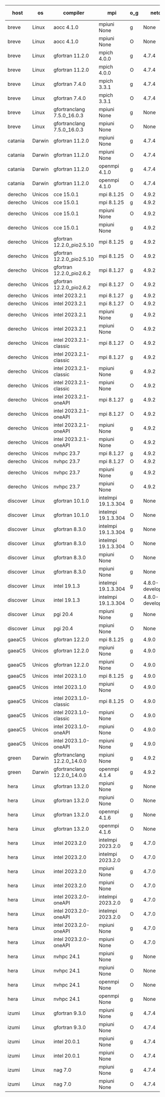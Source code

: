 

| host     | os       | compiler                              | mpi                      | o_g        | netcdf        | build       | u_pass          | u_fail          | s_pass            | s_fail            | e_pass             | e_fail             | nuopc_pass       | nuopc_fail       | artifacts link          |
|----------|----------|---------------------------------------|--------------------------|------------|---------------|-------------|-----------------|-----------------|-------------------|-------------------|--------------------|--------------------|------------------|------------------|-------------------------|
| breve | Linux | aocc 4.1.0 | mpiuni None  | g | None  | PASS | 12500 | 26 | 8 | 0 | 44 | 0 | None | None | <a href="https://github.com/esmf-org/esmf-test-artifacts/tree/cf8ceb5e5836b9d0d7f3a46a29c061c6267b7d6c/develop/aocc/4.1.0/g/mpiuni/None" target="_blank">cf8ceb5</a> | 
| breve | Linux | aocc 4.1.0 | mpiuni None  | O | None  | PASS | 12500 | 26 | 8 | 0 | 44 | 0 | None | None | <a href="https://github.com/esmf-org/esmf-test-artifacts/tree/c2be352ca7b885fed4246068b2b04c8ae18ebcb2/develop/aocc/4.1.0/O/mpiuni/None" target="_blank">c2be352</a> | 
| breve | Linux | gfortran 11.2.0 | mpich 4.0.0  | g | 4.7.4  | PASS | 14194 | 0 | 50 | 0 | 81 | 0 | 56 | 0 | <a href="https://github.com/esmf-org/esmf-test-artifacts/tree/c6f3479341cd70fa3d6939c286fc004c1b99b0a2/develop/gfortran/11.2.0/g/mpich/4.0.0" target="_blank">c6f3479</a> | 
| breve | Linux | gfortran 11.2.0 | mpich 4.0.0  | O | 4.7.4  | PASS | 14194 | 0 | 50 | 0 | 81 | 0 | 56 | 0 | <a href="https://github.com/esmf-org/esmf-test-artifacts/tree/b389b37820b4a4fcc851a887ea3d5e2548d9c103/develop/gfortran/11.2.0/O/mpich/4.0.0" target="_blank">b389b37</a> | 
| breve | Linux | gfortran 7.4.0 | mpich 3.3.1  | g | 4.7.4  | PASS | 14194 | 0 | 50 | 0 | 81 | 0 | 56 | 0 | <a href="https://github.com/esmf-org/esmf-test-artifacts/tree/40889e5f667437e52fbe23f521a39a748b440015/develop/gfortran/7.4.0/g/mpich/3.3.1" target="_blank">40889e5</a> | 
| breve | Linux | gfortran 7.4.0 | mpich 3.3.1  | O | 4.7.4  | PASS | 14194 | 0 | 50 | 0 | 81 | 0 | 56 | 0 | <a href="https://github.com/esmf-org/esmf-test-artifacts/tree/152453c0a5071f1d2a60bff48b7dff7ac7daa915/develop/gfortran/7.4.0/O/mpich/3.3.1" target="_blank">152453c</a> | 
| breve | Linux | gfortranclang 7.5.0_16.0.3 | mpiuni None  | g | None  | PASS | 12526 | 0 | 8 | 0 | 44 | 0 | None | None | <a href="https://github.com/esmf-org/esmf-test-artifacts/tree/222612832de3b9ec8cf032c21edef97c6239ee3c/develop/gfortranclang/7.5.0_16.0.3/g/mpiuni/None" target="_blank">2226128</a> | 
| breve | Linux | gfortranclang 7.5.0_16.0.3 | mpiuni None  | O | None  | PASS | 12526 | 0 | 8 | 0 | 44 | 0 | None | None | <a href="https://github.com/esmf-org/esmf-test-artifacts/tree/4e42ddaaa1e4dfc32b7147772d2dbe58d0150328/develop/gfortranclang/7.5.0_16.0.3/O/mpiuni/None" target="_blank">4e42dda</a> | 
| catania | Darwin | gfortran 11.2.0 | mpiuni None  | g | 4.7.4  | PASS | 12526 | 0 | 8 | 0 | 44 | 0 | None | None | <a href="https://github.com/esmf-org/esmf-test-artifacts/tree/8c3f66f36cacc6310e1ceb73ba30e5089d5db007/develop/gfortran/11.2.0/g/mpiuni/None" target="_blank">8c3f66f</a> | 
| catania | Darwin | gfortran 11.2.0 | mpiuni None  | O | 4.7.4  | PASS | 12526 | 0 | 8 | 0 | 44 | 0 | None | None | <a href="https://github.com/esmf-org/esmf-test-artifacts/tree/0ba92b5bf0f3bdf1e053addd725058a6a7af7cc1/develop/gfortran/11.2.0/O/mpiuni/None" target="_blank">0ba92b5</a> | 
| catania | Darwin | gfortran 11.2.0 | openmpi 4.1.0  | g | 4.7.4  | PASS | 14191 | 3 | 50 | 0 | 81 | 0 | 56 | 0 | <a href="https://github.com/esmf-org/esmf-test-artifacts/tree/a5f3e4d39df7b2b6ac67d2598a64c30a0feec31c/develop/gfortran/11.2.0/g/openmpi/4.1.0" target="_blank">a5f3e4d</a> | 
| catania | Darwin | gfortran 11.2.0 | openmpi 4.1.0  | O | 4.7.4  | PASS | 14191 | 3 | 50 | 0 | 81 | 0 | 56 | 0 | <a href="https://github.com/esmf-org/esmf-test-artifacts/tree/feb1bd8a4f3e03d677054fa02c1eba0ae6831d5e/develop/gfortran/11.2.0/O/openmpi/4.1.0" target="_blank">feb1bd8</a> | 
| derecho | Unicos | cce 15.0.1 | mpi 8.1.25  | O | 4.9.2  | PASS | 14116 | 78 | 50 | 0 | 81 | 0 | 56 | 0 | <a href="https://github.com/esmf-org/esmf-test-artifacts/tree/30328c4f2e8e527c984942c5ce9fd70e54d7e404/develop/cce/15.0.1/O/mpi/8.1.25" target="_blank">30328c4</a> | 
| derecho | Unicos | cce 15.0.1 | mpi 8.1.25  | g | 4.9.2  | PASS | 14118 | 76 | 50 | 0 | 81 | 0 | 56 | 0 | <a href="https://github.com/esmf-org/esmf-test-artifacts/tree/552dc4e929639019b0b61d76f4701d1285d9faa8/develop/cce/15.0.1/g/mpi/8.1.25" target="_blank">552dc4e</a> | 
| derecho | Unicos | cce 15.0.1 | mpiuni None  | O | 4.9.2  | PASS | 12291 | 235 | 8 | 0 | 44 | 0 | None | None | <a href="https://github.com/esmf-org/esmf-test-artifacts/tree/4b9611c11210932fa3c00ea956b8f3fb578ce95a/develop/cce/15.0.1/O/mpiuni/None" target="_blank">4b9611c</a> | 
| derecho | Unicos | cce 15.0.1 | mpiuni None  | g | 4.9.2  | PASS | 12450 | 76 | 8 | 0 | 44 | 0 | None | None | <a href="https://github.com/esmf-org/esmf-test-artifacts/tree/3dcbef2efb26b70b47a0fdd32a981b975b1df297/develop/cce/15.0.1/g/mpiuni/None" target="_blank">3dcbef2</a> | 
| derecho | Unicos | gfortran 12.2.0_pio2.5.10 | mpi 8.1.25  | g | 4.9.2  | PASS | 14194 | 0 | 50 | 0 | 81 | 0 | 56 | 0 | <a href="https://github.com/esmf-org/esmf-test-artifacts/tree/e03b2f95d60058cae1b80474ffd6bfb768ad540f/develop/gfortran/12.2.0_pio2.5.10/g/mpi/8.1.25" target="_blank">e03b2f9</a> | 
| derecho | Unicos | gfortran 12.2.0_pio2.5.10 | mpi 8.1.25  | O | 4.9.2  | PASS | 14194 | 0 | 50 | 0 | 81 | 0 | 56 | 0 | <a href="https://github.com/esmf-org/esmf-test-artifacts/tree/95386fd8b45b162da99bc2931a871fcc535618fe/develop/gfortran/12.2.0_pio2.5.10/O/mpi/8.1.25" target="_blank">95386fd</a> | 
| derecho | Unicos | gfortran 12.2.0_pio2.6.2 | mpi 8.1.27  | g | 4.9.2  | PASS | 14194 | 0 | 50 | 0 | 81 | 0 | 56 | 0 | <a href="https://github.com/esmf-org/esmf-test-artifacts/tree/06af8c46d6812d19877e7d1e06fe9a8deb051358/develop/gfortran/12.2.0_pio2.6.2/g/mpi/8.1.27" target="_blank">06af8c4</a> | 
| derecho | Unicos | gfortran 12.2.0_pio2.6.2 | mpi 8.1.27  | O | 4.9.2  | PASS | 14194 | 0 | 50 | 0 | 81 | 0 | 56 | 0 | <a href="https://github.com/esmf-org/esmf-test-artifacts/tree/8650043ea3e0c6747a85d5766c56fa699f943787/develop/gfortran/12.2.0_pio2.6.2/O/mpi/8.1.27" target="_blank">8650043</a> | 
| derecho | Unicos | intel 2023.2.1 | mpi 8.1.27  | g | 4.9.2  | PASS | 14194 | 0 | 50 | 0 | 81 | 0 | 56 | 0 | <a href="https://github.com/esmf-org/esmf-test-artifacts/tree/7928bcac9242b08397b3446cd9fe66a7bbac5da6/develop/intel/2023.2.1/g/mpi/8.1.27" target="_blank">7928bca</a> | 
| derecho | Unicos | intel 2023.2.1 | mpi 8.1.27  | O | 4.9.2  | PASS | 14194 | 0 | 50 | 0 | 81 | 0 | 56 | 0 | <a href="https://github.com/esmf-org/esmf-test-artifacts/tree/ac121fb449707f0f30e941176c98c34e1d99d43f/develop/intel/2023.2.1/O/mpi/8.1.27" target="_blank">ac121fb</a> | 
| derecho | Unicos | intel 2023.2.1 | mpiuni None  | g | 4.9.2  | PASS | 12526 | 0 | 8 | 0 | 44 | 0 | None | None | <a href="https://github.com/esmf-org/esmf-test-artifacts/tree/e971cc79b831ef4985527d89837e5d3d2f51f9d1/develop/intel/2023.2.1/g/mpiuni/None" target="_blank">e971cc7</a> | 
| derecho | Unicos | intel 2023.2.1 | mpiuni None  | O | 4.9.2  | PASS | 12526 | 0 | 8 | 0 | 44 | 0 | None | None | <a href="https://github.com/esmf-org/esmf-test-artifacts/tree/573201d26eb708843527476a969a74a065c8659d/develop/intel/2023.2.1/O/mpiuni/None" target="_blank">573201d</a> | 
| derecho | Unicos | intel 2023.2.1-classic | mpi 8.1.27  | O | 4.9.2  | PASS | None | None | None | None | None | None | None | None | <a href="https://github.com/esmf-org/esmf-test-artifacts/tree/2805d1dc44f39a31a92dbb439265006864056506/develop/intel/2023.2.1-classic/O/mpi/8.1.27" target="_blank">2805d1d</a> | 
| derecho | Unicos | intel 2023.2.1-classic | mpi 8.1.27  | g | 4.9.2  | PASS | 14194 | 0 | 50 | 0 | 81 | 0 | 56 | 0 | <a href="https://github.com/esmf-org/esmf-test-artifacts/tree/1f69875479c1c47f118c95f2ac536431a1407056/develop/intel/2023.2.1-classic/g/mpi/8.1.27" target="_blank">1f69875</a> | 
| derecho | Unicos | intel 2023.2.1-classic | mpiuni None  | g | 4.9.2  | PASS | 12526 | 0 | 8 | 0 | 44 | 0 | None | None | <a href="https://github.com/esmf-org/esmf-test-artifacts/tree/8660ea1393d8f8a2e41a71eb91801b745f3e0c3c/develop/intel/2023.2.1-classic/g/mpiuni/None" target="_blank">8660ea1</a> | 
| derecho | Unicos | intel 2023.2.1-classic | mpiuni None  | O | 4.9.2  | PASS | 12526 | 0 | 8 | 0 | 44 | 0 | None | None | <a href="https://github.com/esmf-org/esmf-test-artifacts/tree/08745a78ff6e705d0b0f5fed6224e07d422b5079/develop/intel/2023.2.1-classic/O/mpiuni/None" target="_blank">08745a7</a> | 
| derecho | Unicos | intel 2023.2.1-oneAPI | mpi 8.1.27  | g | 4.9.2  | PASS | None | None | None | None | None | None | None | None | <a href="https://github.com/esmf-org/esmf-test-artifacts/tree/efd27b35db4f0a00639efffdb54b5983b5032b84/develop/intel/2023.2.1-oneAPI/g/mpi/8.1.27" target="_blank">efd27b3</a> | 
| derecho | Unicos | intel 2023.2.1-oneAPI | mpi 8.1.27  | O | 4.9.2  | PASS | 14194 | 0 | 49 | 1 | 81 | 0 | 56 | 0 | <a href="https://github.com/esmf-org/esmf-test-artifacts/tree/bda8fb74727a3aafdfd57e05face335963df6ea5/develop/intel/2023.2.1-oneAPI/O/mpi/8.1.27" target="_blank">bda8fb7</a> | 
| derecho | Unicos | intel 2023.2.1-oneAPI | mpiuni None  | g | 4.9.2  | PASS | 12526 | 0 | 8 | 0 | 44 | 0 | None | None | <a href="https://github.com/esmf-org/esmf-test-artifacts/tree/ef3b481ea3420592f658b35c3708bff3dfcbdfb8/develop/intel/2023.2.1-oneAPI/g/mpiuni/None" target="_blank">ef3b481</a> | 
| derecho | Unicos | intel 2023.2.1-oneAPI | mpiuni None  | O | 4.9.2  | PASS | 12526 | 0 | 8 | 0 | 44 | 0 | None | None | <a href="https://github.com/esmf-org/esmf-test-artifacts/tree/ecd7994d1188c91fd1c209a3dc96fbbdeff96792/develop/intel/2023.2.1-oneAPI/O/mpiuni/None" target="_blank">ecd7994</a> | 
| derecho | Unicos | nvhpc 23.7 | mpi 8.1.27  | g | 4.9.2  | PASS | 14194 | 0 | 50 | 0 | 81 | 0 | 56 | 0 | <a href="https://github.com/esmf-org/esmf-test-artifacts/tree/7429f501d9f9beede62234f53d18e32ef98e712f/develop/nvhpc/23.7/g/mpi/8.1.27" target="_blank">7429f50</a> | 
| derecho | Unicos | nvhpc 23.7 | mpi 8.1.27  | O | 4.9.2  | PASS | 14194 | 0 | 50 | 0 | 81 | 0 | 56 | 0 | <a href="https://github.com/esmf-org/esmf-test-artifacts/tree/e3be43c7fdf51a6eb1d50a41140cc4dbb04e5315/develop/nvhpc/23.7/O/mpi/8.1.27" target="_blank">e3be43c</a> | 
| derecho | Unicos | nvhpc 23.7 | mpiuni None  | g | 4.9.2  | PASS | 12526 | 0 | 8 | 0 | 44 | 0 | None | None | <a href="https://github.com/esmf-org/esmf-test-artifacts/tree/feab457d0c61ee31b77c547c3acaf344a5a4d3fa/develop/nvhpc/23.7/g/mpiuni/None" target="_blank">feab457</a> | 
| derecho | Unicos | nvhpc 23.7 | mpiuni None  | O | 4.9.2  | PASS | 12526 | 0 | 8 | 0 | 44 | 0 | None | None | <a href="https://github.com/esmf-org/esmf-test-artifacts/tree/14f627543da73e7a4816fad27840cdff07aee547/develop/nvhpc/23.7/O/mpiuni/None" target="_blank">14f6275</a> | 
| discover | Linux | gfortran 10.1.0 | intelmpi 19.1.3.304  | g | None  | PASS | 14179 | 15 | 50 | 0 | 81 | 0 | 56 | 0 | <a href="https://github.com/esmf-org/esmf-test-artifacts/tree/ea2a3b65c6037b0fd2299ea3f1a0ee10bcbc3347/develop/gfortran/10.1.0/g/intelmpi/19.1.3.304" target="_blank">ea2a3b6</a> | 
| discover | Linux | gfortran 10.1.0 | intelmpi 19.1.3.304  | O | None  | PASS | 14179 | 15 | 50 | 0 | 81 | 0 | 56 | 0 | <a href="https://github.com/esmf-org/esmf-test-artifacts/tree/7c51fd82a825eb5e28e65a1741dae95a4f0c8bef/develop/gfortran/10.1.0/O/intelmpi/19.1.3.304" target="_blank">7c51fd8</a> | 
| discover | Linux | gfortran 8.3.0 | intelmpi 19.1.3.304  | g | None  | PASS | 14179 | 15 | 50 | 0 | 81 | 0 | 56 | 0 | <a href="https://github.com/esmf-org/esmf-test-artifacts/tree/c4c6d1dc6c03ca7f210ffaee53fcbb473d11de58/develop/gfortran/8.3.0/g/intelmpi/19.1.3.304" target="_blank">c4c6d1d</a> | 
| discover | Linux | gfortran 8.3.0 | intelmpi 19.1.3.304  | O | None  | PASS | 14179 | 15 | 50 | 0 | 81 | 0 | 56 | 0 | <a href="https://github.com/esmf-org/esmf-test-artifacts/tree/da1999f0c1310df73c9c9c74e1c03fd856083d9f/develop/gfortran/8.3.0/O/intelmpi/19.1.3.304" target="_blank">da1999f</a> | 
| discover | Linux | gfortran 8.3.0 | mpiuni None  | O | None  | PASS | 12526 | 0 | 8 | 0 | 44 | 0 | None | None | <a href="https://github.com/esmf-org/esmf-test-artifacts/tree/20998f9dab77bc402ba0d142e347b147b9c96bd8/develop/gfortran/8.3.0/O/mpiuni/None" target="_blank">20998f9</a> | 
| discover | Linux | gfortran 8.3.0 | mpiuni None  | g | None  | PASS | 12526 | 0 | 8 | 0 | 44 | 0 | None | None | <a href="https://github.com/esmf-org/esmf-test-artifacts/tree/e2a31c4b0fa5240a5f4cbad2c109d87cc0e41167/develop/gfortran/8.3.0/g/mpiuni/None" target="_blank">e2a31c4</a> | 
| discover | Linux | intel 19.1.3 | intelmpi 19.1.3.304  | g | 4.8.0-development  | PASS | 14194 | 0 | 50 | 0 | 81 | 0 | 56 | 0 | <a href="https://github.com/esmf-org/esmf-test-artifacts/tree/826cb8e31cf78d44688d299a0bbe6d54bb3c80a3/develop/intel/19.1.3/g/intelmpi/19.1.3.304" target="_blank">826cb8e</a> | 
| discover | Linux | intel 19.1.3 | intelmpi 19.1.3.304  | O | 4.8.0-development  | PASS | 14194 | 0 | 50 | 0 | 81 | 0 | 56 | 0 | <a href="https://github.com/esmf-org/esmf-test-artifacts/tree/3e15299de31ca4ad03bc42108d9f74208ecdc814/develop/intel/19.1.3/O/intelmpi/19.1.3.304" target="_blank">3e15299</a> | 
| discover | Linux | pgi 20.4 | mpiuni None  | g | None  | PASS | 12526 | 0 | 8 | 0 | 44 | 0 | None | None | <a href="https://github.com/esmf-org/esmf-test-artifacts/tree/bfb4735855ce47876f72aef280ea4cfa484b1cd6/develop/pgi/20.4/g/mpiuni/None" target="_blank">bfb4735</a> | 
| discover | Linux | pgi 20.4 | mpiuni None  | O | None  | PASS | 12526 | 0 | 8 | 0 | 44 | 0 | None | None | <a href="https://github.com/esmf-org/esmf-test-artifacts/tree/c09491ba7074ff951814fd05c09c70083da3ed31/develop/pgi/20.4/O/mpiuni/None" target="_blank">c09491b</a> | 
| gaeaC5 | Unicos | gfortran 12.2.0 | mpi 8.1.25  | g | 4.9.0  | PASS | 14194 | 0 | 50 | 0 | 81 | 0 | 56 | 0 | <a href="https://github.com/esmf-org/esmf-test-artifacts/tree/479ed2c3cc5a9bed46d8a3264a4c92ae3fd1b7a5/develop/gfortran/12.2.0/g/mpi/8.1.25" target="_blank">479ed2c</a> | 
| gaeaC5 | Unicos | gfortran 12.2.0 | mpiuni None  | g | 4.9.0  | PASS | None | None | None | None | None | None | None | None | <a href="https://github.com/esmf-org/esmf-test-artifacts/tree/39e0c86e4f68ad5c2683280fed1d9ff6f61f1234/develop/gfortran/12.2.0/g/mpiuni/None" target="_blank">39e0c86</a> | 
| gaeaC5 | Unicos | gfortran 12.2.0 | mpiuni None  | O | 4.9.0  | PASS | 12526 | 0 | 8 | 0 | 44 | 0 | None | None | <a href="https://github.com/esmf-org/esmf-test-artifacts/tree/840809c2b912c0c9ba2f1f1e54405a432d9563be/develop/gfortran/12.2.0/O/mpiuni/None" target="_blank">840809c</a> | 
| gaeaC5 | Unicos | intel 2023.1.0 | mpi 8.1.25  | g | 4.9.0  | PASS | None | None | None | None | None | None | None | None | <a href="https://github.com/esmf-org/esmf-test-artifacts/tree/874cb2421eef04a795eecfaaaf99f93965509a9e/develop/intel/2023.1.0/g/mpi/8.1.25" target="_blank">874cb24</a> | 
| gaeaC5 | Unicos | intel 2023.1.0 | mpiuni None  | O | 4.9.0  | PASS | 12526 | 0 | 8 | 0 | 44 | 0 | None | None | <a href="https://github.com/esmf-org/esmf-test-artifacts/tree/49c918634b48601b44658bc813871e8bacf8b7c0/develop/intel/2023.1.0/O/mpiuni/None" target="_blank">49c9186</a> | 
| gaeaC5 | Unicos | intel 2023.1.0-classic | mpi 8.1.25  | O | 4.9.0  | PASS | 14194 | 0 | 50 | 0 | 81 | 0 | 56 | 0 | <a href="https://github.com/esmf-org/esmf-test-artifacts/tree/40cd72385d6533dbbd014a6876da272263b71c98/develop/intel/2023.1.0-classic/O/mpi/8.1.25" target="_blank">40cd723</a> | 
| gaeaC5 | Unicos | intel 2023.1.0-classic | mpiuni None  | O | 4.9.0  | PASS | 12526 | 0 | 8 | 0 | 44 | 0 | None | None | <a href="https://github.com/esmf-org/esmf-test-artifacts/tree/62f02082d3c805f9ce35619aef04ed8050b25463/develop/intel/2023.1.0-classic/O/mpiuni/None" target="_blank">62f0208</a> | 
| gaeaC5 | Unicos | intel 2023.1.0-oneAPI | mpiuni None  | O | 4.9.0  | PASS | 12526 | 0 | 8 | 0 | 44 | 0 | None | None | <a href="https://github.com/esmf-org/esmf-test-artifacts/tree/760a8157f012a8d0aadaa723578de2d155994175/develop/intel/2023.1.0-oneAPI/O/mpiuni/None" target="_blank">760a815</a> | 
| gaeaC5 | Unicos | intel 2023.1.0-oneAPI | mpiuni None  | g | 4.9.0  | PASS | 12526 | 0 | 8 | 0 | 44 | 0 | None | None | <a href="https://github.com/esmf-org/esmf-test-artifacts/tree/b3f35a2fe566888d194b456d93a92042797c4e52/develop/intel/2023.1.0-oneAPI/g/mpiuni/None" target="_blank">b3f35a2</a> | 
| green | Darwin | gfortranclang 12.2.0_14.0.0 | mpiuni None  | g | 4.9.2  | PASS | 12526 | 0 | 8 | 0 | 44 | 0 | None | None | <a href="https://github.com/esmf-org/esmf-test-artifacts/tree/261b0210dc249270eab3c87683d1f3f3ab964580/develop/gfortranclang/12.2.0_14.0.0/g/mpiuni/None" target="_blank">261b021</a> | 
| green | Darwin | gfortranclang 12.2.0_14.0.0 | openmpi 4.1.4  | g | 4.9.2  | PASS | 14194 | 0 | 50 | 0 | 81 | 0 | 56 | 0 | <a href="https://github.com/esmf-org/esmf-test-artifacts/tree/7b9bda3a85c4a06e03941a29e2d143166b48b901/develop/gfortranclang/12.2.0_14.0.0/g/openmpi/4.1.4" target="_blank">7b9bda3</a> | 
| hera | Linux | gfortran 13.2.0 | mpiuni None  | g | None  | PASS | 12526 | 0 | 8 | 0 | 44 | 0 | None | None | <a href="https://github.com/esmf-org/esmf-test-artifacts/tree/2689607f511e45ec4f6c53b541149823d9ac2b92/develop/gfortran/13.2.0/g/mpiuni/None" target="_blank">2689607</a> | 
| hera | Linux | gfortran 13.2.0 | mpiuni None  | O | None  | PASS | 12526 | 0 | 8 | 0 | 44 | 0 | None | None | <a href="https://github.com/esmf-org/esmf-test-artifacts/tree/3bb6ac0e82a9aba6c47947c85dfc815a1d55a125/develop/gfortran/13.2.0/O/mpiuni/None" target="_blank">3bb6ac0</a> | 
| hera | Linux | gfortran 13.2.0 | openmpi 4.1.6  | g | None  | PASS | 14194 | 0 | 50 | 0 | 81 | 0 | 56 | 0 | <a href="https://github.com/esmf-org/esmf-test-artifacts/tree/1bf0796b22dac004e00b6bf58c1b728dbc4c0637/develop/gfortran/13.2.0/g/openmpi/4.1.6" target="_blank">1bf0796</a> | 
| hera | Linux | gfortran 13.2.0 | openmpi 4.1.6  | O | None  | PASS | None | None | None | None | None | None | None | None | <a href="https://github.com/esmf-org/esmf-test-artifacts/tree/681170af917f9822fce585ee41ff62a0c30f139b/develop/gfortran/13.2.0/O/openmpi/4.1.6" target="_blank">681170a</a> | 
| hera | Linux | intel 2023.2.0 | intelmpi 2023.2.0  | g | 4.7.0  | PASS | 14194 | 0 | 50 | 0 | 81 | 0 | 56 | 0 | <a href="https://github.com/esmf-org/esmf-test-artifacts/tree/e87a7df3abafd2f859ace7f1bf44e8b10d67136d/develop/intel/2023.2.0/g/intelmpi/2023.2.0" target="_blank">e87a7df</a> | 
| hera | Linux | intel 2023.2.0 | intelmpi 2023.2.0  | O | 4.7.0  | PASS | 14194 | 0 | 50 | 0 | 81 | 0 | 56 | 0 | <a href="https://github.com/esmf-org/esmf-test-artifacts/tree/fd909479129de652bcb97108350b4175c583ed9c/develop/intel/2023.2.0/O/intelmpi/2023.2.0" target="_blank">fd90947</a> | 
| hera | Linux | intel 2023.2.0 | mpiuni None  | g | 4.7.0  | PASS | 12526 | 0 | 8 | 0 | 44 | 0 | None | None | <a href="https://github.com/esmf-org/esmf-test-artifacts/tree/3731e976c539f7ed1ed9be3b34815265eb65c933/develop/intel/2023.2.0/g/mpiuni/None" target="_blank">3731e97</a> | 
| hera | Linux | intel 2023.2.0 | mpiuni None  | O | 4.7.0  | PASS | 12526 | 0 | 8 | 0 | 44 | 0 | None | None | <a href="https://github.com/esmf-org/esmf-test-artifacts/tree/918a140e7b68745732330fc08237403ce5e4d30f/develop/intel/2023.2.0/O/mpiuni/None" target="_blank">918a140</a> | 
| hera | Linux | intel 2023.2.0-oneAPI | intelmpi 2023.2.0  | g | 4.7.0  | PASS | 14194 | 0 | 50 | 0 | 81 | 0 | 56 | 0 | <a href="https://github.com/esmf-org/esmf-test-artifacts/tree/3fc72aa3ec41cc3b7ed06b3136d218bf16779c66/develop/intel/2023.2.0-oneAPI/g/intelmpi/2023.2.0" target="_blank">3fc72aa</a> | 
| hera | Linux | intel 2023.2.0-oneAPI | intelmpi 2023.2.0  | O | 4.7.0  | PASS | 14194 | 0 | 49 | 1 | 81 | 0 | 56 | 0 | <a href="https://github.com/esmf-org/esmf-test-artifacts/tree/6f55ad02ba51e426c5e5bf582c4448429cd16419/develop/intel/2023.2.0-oneAPI/O/intelmpi/2023.2.0" target="_blank">6f55ad0</a> | 
| hera | Linux | intel 2023.2.0-oneAPI | mpiuni None  | g | 4.7.0  | PASS | None | None | None | None | None | None | None | None | <a href="https://github.com/esmf-org/esmf-test-artifacts/tree/770e6d69a2d401f4772c25ad3be27c383ca310e9/develop/intel/2023.2.0-oneAPI/g/mpiuni/None" target="_blank">770e6d6</a> | 
| hera | Linux | intel 2023.2.0-oneAPI | mpiuni None  | O | 4.7.0  | PASS | 12526 | 0 | 8 | 0 | 44 | 0 | None | None | <a href="https://github.com/esmf-org/esmf-test-artifacts/tree/2cb250bb715ffb85019ad0effc1a19dfc057747f/develop/intel/2023.2.0-oneAPI/O/mpiuni/None" target="_blank">2cb250b</a> | 
| hera | Linux | nvhpc 24.1 | mpiuni None  | g | None  | PASS | 12526 | 0 | 8 | 0 | 44 | 0 | None | None | <a href="https://github.com/esmf-org/esmf-test-artifacts/tree/287b22303e0e896f2f6c70ddb28b4d176c7c3039/develop/nvhpc/24.1/g/mpiuni/None" target="_blank">287b223</a> | 
| hera | Linux | nvhpc 24.1 | mpiuni None  | O | None  | PASS | 12526 | 0 | 8 | 0 | 44 | 0 | None | None | <a href="https://github.com/esmf-org/esmf-test-artifacts/tree/246f1da4f2a81594761c0db5d3ffa7db237c694b/develop/nvhpc/24.1/O/mpiuni/None" target="_blank">246f1da</a> | 
| hera | Linux | nvhpc 24.1 | openmpi None  | O | None  | PASS | 14194 | 0 | 50 | 0 | 81 | 0 | 56 | 0 | <a href="https://github.com/esmf-org/esmf-test-artifacts/tree/b31d7980ac74eeb68830bc6523aee47cbff06812/develop/nvhpc/24.1/O/openmpi/None" target="_blank">b31d798</a> | 
| hera | Linux | nvhpc 24.1 | openmpi None  | g | None  | PASS | 14194 | 0 | 50 | 0 | 81 | 0 | 56 | 0 | <a href="https://github.com/esmf-org/esmf-test-artifacts/tree/e87fb34c5503ceef47415be5ef789490cc1a4d7f/develop/nvhpc/24.1/g/openmpi/None" target="_blank">e87fb34</a> | 
| izumi | Linux | gfortran 9.3.0 | mpiuni None  | g | 4.7.4  | PASS | 12526 | 0 | 8 | 0 | 44 | 0 | None | None | <a href="https://github.com/esmf-org/esmf-test-artifacts/tree/477dda00e685c7275489ae01d1184e58313dd885/develop/gfortran/9.3.0/g/mpiuni/None" target="_blank">477dda0</a> | 
| izumi | Linux | gfortran 9.3.0 | mpiuni None  | O | 4.7.4  | PASS | 12526 | 0 | 8 | 0 | 44 | 0 | None | None | <a href="https://github.com/esmf-org/esmf-test-artifacts/tree/dfd956664e48c2da8e6fbf3d50f179b5cdaea622/develop/gfortran/9.3.0/O/mpiuni/None" target="_blank">dfd9566</a> | 
| izumi | Linux | intel 20.0.1 | mpiuni None  | g | 4.7.4  | PASS | 12526 | 0 | 8 | 0 | 44 | 0 | None | None | <a href="https://github.com/esmf-org/esmf-test-artifacts/tree/749a52df8930de7788f36abbe5d54b4478298570/develop/intel/20.0.1/g/mpiuni/None" target="_blank">749a52d</a> | 
| izumi | Linux | intel 20.0.1 | mpiuni None  | O | 4.7.4  | PASS | 12526 | 0 | 8 | 0 | 44 | 0 | None | None | <a href="https://github.com/esmf-org/esmf-test-artifacts/tree/643187dc67a246edbc324b85697610412b3101f4/develop/intel/20.0.1/O/mpiuni/None" target="_blank">643187d</a> | 
| izumi | Linux | nag 7.0 | mpiuni None  | g | 4.7.4  | PASS | 12418 | 108 | 8 | 0 | 44 | 0 | None | None | <a href="https://github.com/esmf-org/esmf-test-artifacts/tree/b506d6522ff06a528b6f4166dbbadcfea234af5a/develop/nag/7.0/g/mpiuni/None" target="_blank">b506d65</a> | 
| izumi | Linux | nag 7.0 | mpiuni None  | O | 4.7.4  | PASS | 12526 | 0 | 8 | 0 | 44 | 0 | None | None | <a href="https://github.com/esmf-org/esmf-test-artifacts/tree/fc70fce077ec0bc898226441cdb918eb5b3ba35a/develop/nag/7.0/O/mpiuni/None" target="_blank">fc70fce</a> | 
